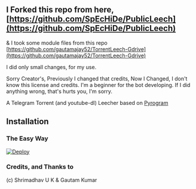 ## I Forked this repo from here, [https://github.com/SpEcHiDe/PublicLeech](https://github.com/SpEcHiDe/PublicLeech)
& I took some module files from this repo [https://github.com/gautamajay52/TorrentLeech-Gdrive](https://github.com/gautamajay52/TorrentLeech-Gdrive)

I did only small changes, for my use.

Sorry Creator's, Previously I changed that credits, Now I Changed, I don't know this license and credits.
I'm a beginner for the bot developing.
If I did anything wrong, that's hurts you, I'm sorry.

A Telegram Torrent (and youtube-dl) Leecher based on [Pyrogram](https://github.com/pyrogram/pyrogram)

## Installation

### The Easy Way

[![Deploy](https://www.herokucdn.com/deploy/button.svg)](https://heroku.com/deploy?template=https://github.com/surlogu/TGLEECHERNV)


### Credits, and Thanks to
(c) Shrimadhav U K & Gautam Kumar

